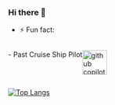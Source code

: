 ### Hi there 👋

<!--
**TemidoRocha/TemidoRocha** is a ✨ _special_ ✨ repository because its `README.md` (this file) appears on your GitHub profile.

Here are some ideas to get you started:

- 🔭 I’m currently working on ...
- 🌱 I’m currently learning ...
- 👯 I’m looking to collaborate on ...
- 🤔 I’m looking for help with ...
- 💬 Ask me about ...
- 📫 How to reach me: ...
- 😄 Pronouns: ...
- ⚡ Fun fact: ...
-->
- ⚡ Fun fact:
<div style="display: flex;">
  <p>- Past Cruise Ship Pilot<p>
  <img width="50px" height="50px" src="https://github.githubassets.com/images/icons/copilot/cp-head-square.png" alt="github copilot icon" />
</div>

[![Top Langs](https://github-readme-stats.vercel.app/api/top-langs/?username=temidorocha&hide_title&hide_border&theme=buefy)](https://github.com/temidorocha/github-readme-stats)
